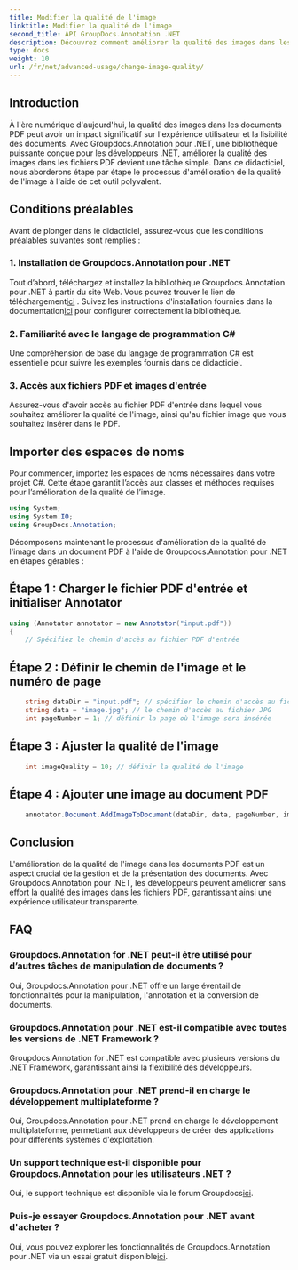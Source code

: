 ```yaml
---
title: Modifier la qualité de l'image
linktitle: Modifier la qualité de l'image
second_title: API GroupDocs.Annotation .NET
description: Découvrez comment améliorer la qualité des images dans les fichiers PDF à l'aide de Groupdocs.Annotation pour .NET. Suivez notre guide étape par étape.
type: docs
weight: 10
url: /fr/net/advanced-usage/change-image-quality/
---
```

## Introduction
À l'ère numérique d'aujourd'hui, la qualité des images dans les documents PDF peut avoir un impact significatif sur l'expérience utilisateur et la lisibilité des documents. Avec Groupdocs.Annotation pour .NET, une bibliothèque puissante conçue pour les développeurs .NET, améliorer la qualité des images dans les fichiers PDF devient une tâche simple. Dans ce didacticiel, nous aborderons étape par étape le processus d'amélioration de la qualité de l'image à l'aide de cet outil polyvalent.
## Conditions préalables
Avant de plonger dans le didacticiel, assurez-vous que les conditions préalables suivantes sont remplies :
### 1. Installation de Groupdocs.Annotation pour .NET
 Tout d’abord, téléchargez et installez la bibliothèque Groupdocs.Annotation pour .NET à partir du site Web. Vous pouvez trouver le lien de téléchargement[ici](https://releases.groupdocs.com/annotation/net/) . Suivez les instructions d'installation fournies dans la documentation[ici](https://reference.groupdocs.com/annotation/net/) pour configurer correctement la bibliothèque.
### 2. Familiarité avec le langage de programmation C#
Une compréhension de base du langage de programmation C# est essentielle pour suivre les exemples fournis dans ce didacticiel.
### 3. Accès aux fichiers PDF et images d'entrée
Assurez-vous d'avoir accès au fichier PDF d'entrée dans lequel vous souhaitez améliorer la qualité de l'image, ainsi qu'au fichier image que vous souhaitez insérer dans le PDF.

## Importer des espaces de noms
Pour commencer, importez les espaces de noms nécessaires dans votre projet C#. Cette étape garantit l’accès aux classes et méthodes requises pour l’amélioration de la qualité de l’image.

```csharp
using System;
using System.IO;
using GroupDocs.Annotation;
```

Décomposons maintenant le processus d'amélioration de la qualité de l'image dans un document PDF à l'aide de Groupdocs.Annotation pour .NET en étapes gérables :
## Étape 1 : Charger le fichier PDF d'entrée et initialiser Annotator
```csharp
using (Annotator annotator = new Annotator("input.pdf"))
{
    // Spécifiez le chemin d'accès au fichier PDF d'entrée
```
## Étape 2 : Définir le chemin de l'image et le numéro de page
```csharp
    string dataDir = "input.pdf"; // spécifier le chemin d'accès au fichier PDF d'entrée
    string data = "image.jpg"; // le chemin d'accès au fichier JPG
    int pageNumber = 1; // définir la page où l'image sera insérée
```
## Étape 3 : Ajuster la qualité de l'image
```csharp
    int imageQuality = 10; // définir la qualité de l'image
```
## Étape 4 : Ajouter une image au document PDF
```csharp
    annotator.Document.AddImageToDocument(dataDir, data, pageNumber, imageQuality);
```

## Conclusion
L'amélioration de la qualité de l'image dans les documents PDF est un aspect crucial de la gestion et de la présentation des documents. Avec Groupdocs.Annotation pour .NET, les développeurs peuvent améliorer sans effort la qualité des images dans les fichiers PDF, garantissant ainsi une expérience utilisateur transparente.
## FAQ
### Groupdocs.Annotation for .NET peut-il être utilisé pour d’autres tâches de manipulation de documents ?
Oui, Groupdocs.Annotation pour .NET offre un large éventail de fonctionnalités pour la manipulation, l'annotation et la conversion de documents.
### Groupdocs.Annotation pour .NET est-il compatible avec toutes les versions de .NET Framework ?
Groupdocs.Annotation for .NET est compatible avec plusieurs versions du .NET Framework, garantissant ainsi la flexibilité des développeurs.
### Groupdocs.Annotation pour .NET prend-il en charge le développement multiplateforme ?
Oui, Groupdocs.Annotation pour .NET prend en charge le développement multiplateforme, permettant aux développeurs de créer des applications pour différents systèmes d'exploitation.
### Un support technique est-il disponible pour Groupdocs.Annotation pour les utilisateurs .NET ?
 Oui, le support technique est disponible via le forum Groupdocs[ici](https://forum.groupdocs.com/c/annotation/10).
### Puis-je essayer Groupdocs.Annotation pour .NET avant d'acheter ?
 Oui, vous pouvez explorer les fonctionnalités de Groupdocs.Annotation pour .NET via un essai gratuit disponible[ici](https://releases.groupdocs.com/).